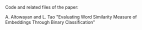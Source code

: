 Code and related files of the paper:

A. Altowayan and L. Tao "Evaluating Word Similarity Measure of Embeddings Through Binary Classification"
